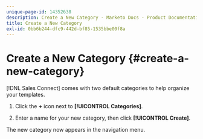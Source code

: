 ```yaml
---
unique-page-id: 14352638
description: Create a New Category - Marketo Docs - Product Documentation
title: Create a New Category
exl-id: 0bb6b244-dfc9-442d-bf85-1535bbe00f8a
---
```

# Create a New Category {#create-a-new-category}

[!DNL Sales Connect] comes with two default categories to help organize your templates.

1. Click the **+** icon next to **[!UICONTROL Categories]**.

1. Enter a name for your new category, then click **[!UICONTROL Create]**.

The new category now appears in the navigation menu.
